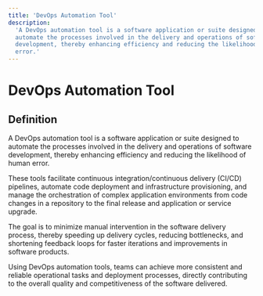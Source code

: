 ```yaml
---
title: 'DevOps Automation Tool'
description:
  'A DevOps automation tool is a software application or suite designed to
  automate the processes involved in the delivery and operations of software
  development, thereby enhancing efficiency and reducing the likelihood of human
  error.'
---
```


# DevOps Automation Tool

## Definition

A DevOps automation tool is a software application or suite designed to automate
the processes involved in the delivery and operations of software development,
thereby enhancing efficiency and reducing the likelihood of human error.

These tools facilitate continuous integration/continuous delivery (CI/CD)
pipelines, automate code deployment and infrastructure provisioning, and manage
the orchestration of complex application environments from code changes in a
repository to the final release and application or service upgrade.

The goal is to minimize manual intervention in the software delivery process,
thereby speeding up delivery cycles, reducing bottlenecks, and shortening
feedback loops for faster iterations and improvements in software products.

Using DevOps automation tools, teams can achieve more consistent and reliable
operational tasks and deployment processes, directly contributing to the overall
quality and competitiveness of the software delivered.
